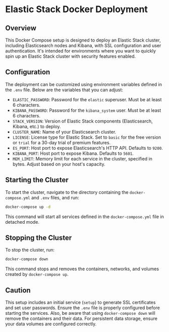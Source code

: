 # Elastic Stack Docker Deployment

## Overview
This Docker Compose setup is designed to deploy an Elastic Stack cluster, including Elasticsearch nodes and Kibana, with SSL configuration and user authentication. It's intended for environments where you want to quickly spin up an Elastic Stack cluster with security features enabled.

## Configuration
The deployment can be customized using environment variables defined in the `.env` file. Below are the variables that you can adjust:

- `ELASTIC_PASSWORD`: Password for the `elastic` superuser. Must be at least 6 characters.
- `KIBANA_PASSWORD`: Password for the `kibana_system` user. Must be at least 6 characters.
- `STACK_VERSION`: Version of Elastic Stack components (Elasticsearch, Kibana, etc.) to deploy.
- `CLUSTER_NAME`: Name of your Elasticsearch cluster.
- `LICENSE`: License type for Elastic Stack. Set to `basic` for the free version or `trial` for a 30-day trial of premium features.
- `ES_PORT`: Host port to expose Elasticsearch's HTTP API. Defaults to `9200`.
- `KIBANA_PORT`: Host port to expose Kibana. Defaults to `5601`.
- `MEM_LIMIT`: Memory limit for each service in the cluster, specified in bytes. Adjust based on your host's capacity.

## Starting the Cluster
To start the cluster, navigate to the directory containing the `docker-compose.yml` and `.env` files, and run:

```bash
docker-compose up -d
```

This command will start all services defined in the `docker-compose.yml` file in detached mode.

## Stopping the Cluster
To stop the cluster, run:

```bash
docker-compose down
```
This command stops and removes the containers, networks, and volumes created by `docker-compose up`.

## Caution
This setup includes an initial service (`setup`) to generate SSL certificates and set user passwords.
Ensure the `.env` file is properly configured before starting the services. Also,
be aware that using `docker-compose down` will remove the containers and their data.
For persistent data storage, ensure your data volumes are configured correctly.
